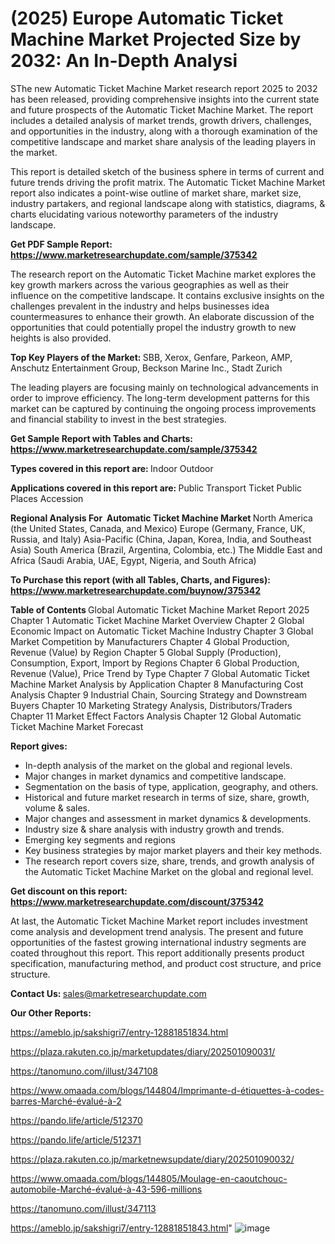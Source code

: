 # (2025) Europe Automatic Ticket Machine Market Projected Size by 2032: An In-Depth Analysi

SThe new Automatic Ticket Machine Market research report 2025 to 2032 has been released, providing comprehensive insights into the current state and future prospects of the Automatic Ticket Machine Market. The report includes a detailed analysis of market trends, growth drivers, challenges, and opportunities in the industry, along with a thorough examination of the competitive landscape and market share analysis of the leading players in the market.

This report is detailed sketch of the business sphere in terms of current and future trends driving the profit matrix. The Automatic Ticket Machine Market report also indicates a point-wise outline of market share, market size, industry partakers, and regional landscape along with statistics, diagrams, &amp; charts elucidating various noteworthy parameters of the industry landscape.

<strong><b>Get PDF Sample Report: <a href=https://www.marketresearchupdate.com/sample/375342>https://www.marketresearchupdate.com/sample/375342</a></b></strong>

The research report on the Automatic Ticket Machine market explores the key growth markers across the various geographies as well as their influence on the competitive landscape. It contains exclusive insights on the challenges prevalent in the industry and helps businesses idea countermeasures to enhance their growth. An elaborate discussion of the opportunities that could potentially propel the industry growth to new heights is also provided.

<strong><b>Top Key Players of the Market:
</b></strong>SBB, Xerox, Genfare, Parkeon, AMP, Anschutz Entertainment Group, Beckson Marine Inc., Stadt Zurich<strong><b>
</b></strong>

The leading players are focusing mainly on technological advancements in order to improve efficiency. The long-term development patterns for this market can be captured by continuing the ongoing process improvements and financial stability to invest in the best strategies.

<strong><b>Get Sample Report with Tables and Charts: <a href=https://www.marketresearchupdate.com/sample/375342>https://www.marketresearchupdate.com/sample/375342</a></b></strong>

<strong><b>Types covered in this report are:
</b></strong>Indoor
Outdoor<strong><b>
</b></strong>

<strong><b>Applications covered in this report are:
</b></strong>Public Transport Ticket
Public Places Accession<strong><b>
</b></strong>

<strong><b>Regional Analysis For  Automatic Ticket Machine Market</b></strong><strong><b>
</b></strong>North America (the United States, Canada, and Mexico)
Europe (Germany, France, UK, Russia, and Italy)
Asia-Pacific (China, Japan, Korea, India, and Southeast Asia)
South America (Brazil, Argentina, Colombia, etc.)
The Middle East and Africa (Saudi Arabia, UAE, Egypt, Nigeria, and South Africa)

<strong><b>To Purchase this report (with all Tables, Charts, and Figures): <a href=https://www.marketresearchupdate.com/buynow/375342>https://www.marketresearchupdate.com/buynow/375342</a></b></strong>

<strong><b>Table of Contents</b></strong><strong><b>
</b></strong>Global Automatic Ticket Machine Market Report 2025
Chapter 1 Automatic Ticket Machine Market Overview
Chapter 2 Global Economic Impact on Automatic Ticket Machine Industry
Chapter 3 Global Market Competition by Manufacturers
Chapter 4 Global Production, Revenue (Value) by Region
Chapter 5 Global Supply (Production), Consumption, Export, Import by Regions
Chapter 6 Global Production, Revenue (Value), Price Trend by Type
Chapter 7 Global Automatic Ticket Machine Market Analysis by Application
Chapter 8 Manufacturing Cost Analysis
Chapter 9 Industrial Chain, Sourcing Strategy and Downstream Buyers
Chapter 10 Marketing Strategy Analysis, Distributors/Traders
Chapter 11 Market Effect Factors Analysis
Chapter 12 Global Automatic Ticket Machine Market Forecast

<strong><b>Report gives:</b></strong>

- In-depth analysis of the market on the global and regional levels.
- Major changes in market dynamics and competitive landscape.
- Segmentation on the basis of type, application, geography, and others.
- Historical and future market research in terms of size, share, growth, volume &amp; sales.
- Major changes and assessment in market dynamics &amp; developments.
- Industry size &amp; share analysis with industry growth and trends.
- Emerging key segments and regions
- Key business strategies by major market players and their key methods.
- The research report covers size, share, trends, and growth analysis of the Automatic Ticket Machine Market on the global and regional level.

<strong><b>Get discount on this report: <a href=https://www.marketresearchupdate.com/discount/375342>https://www.marketresearchupdate.com/discount/375342</a></b></strong>

At last, the Automatic Ticket Machine Market report includes investment come analysis and development trend analysis. The present and future opportunities of the fastest growing international industry segments are coated throughout this report. This report additionally presents product specification, manufacturing method, and product cost structure, and price structure.

<strong><b>Contact Us:
</b></strong>sales@marketresearchupdate.com

<strong>Our Other Reports:</strong>

<a href=https://ameblo.jp/sakshigri7/entry-12881851834.html>https://ameblo.jp/sakshigri7/entry-12881851834.html</a>

<a href=https://plaza.rakuten.co.jp/marketupdates/diary/202501090031/>https://plaza.rakuten.co.jp/marketupdates/diary/202501090031/</a>

<a href=https://tanomuno.com/illust/347108>https://tanomuno.com/illust/347108</a>

<a href=https://www.omaada.com/blogs/144804/Imprimante-d-étiquettes-à-codes-barres-Marché-évalué-à-2>https://www.omaada.com/blogs/144804/Imprimante-d-étiquettes-à-codes-barres-Marché-évalué-à-2</a>

<a href=https://pando.life/article/512370>https://pando.life/article/512370</a>

<a href=https://pando.life/article/512371>https://pando.life/article/512371</a>

<a href=https://plaza.rakuten.co.jp/marketnewsupdate/diary/202501090032/>https://plaza.rakuten.co.jp/marketnewsupdate/diary/202501090032/</a>

<a href=https://www.omaada.com/blogs/144805/Moulage-en-caoutchouc-automobile-Marché-évalué-à-43-596-millions>https://www.omaada.com/blogs/144805/Moulage-en-caoutchouc-automobile-Marché-évalué-à-43-596-millions</a>

<a href=https://tanomuno.com/illust/347113>https://tanomuno.com/illust/347113</a>

<a href=https://ameblo.jp/sakshigri7/entry-12881851843.html>https://ameblo.jp/sakshigri7/entry-12881851843.html</a>"
![image](https://github.com/user-attachments/assets/2f1addc8-6430-4614-8378-c8153a868461)
